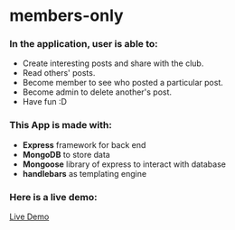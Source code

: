# members-only

### In the application, user is able to:
<ul>
	<li>Create interesting posts and share with the club.</li>
	<li>Read others' posts.</li>
	<li>Become member to see who posted a particular post.</li>
	<li>Become admin to delete another's post.</li>
	<li>Have fun :D</li>
</ul> 

### This App is made with:
<ul>
  <li><b>Express</b> framework for back end</li>
  <li><b>MongoDB</b> to store data</li>
  <li><b>Mongoose</b> library of express to interact with database</li>
  <li><b>handlebars</b> as templating engine</li>
</ul>

### Here is a live demo:
<a href="https://express-members-club.herokuapp.com/">Live Demo</a>